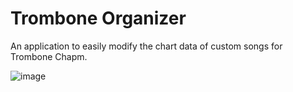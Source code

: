 # Trombone Organizer
An application to easily modify the chart data of custom songs for Trombone Chapm.

![image](https://user-images.githubusercontent.com/22538059/217697161-096a8cbb-d564-4cf6-afcc-b02ab410968c.png)
